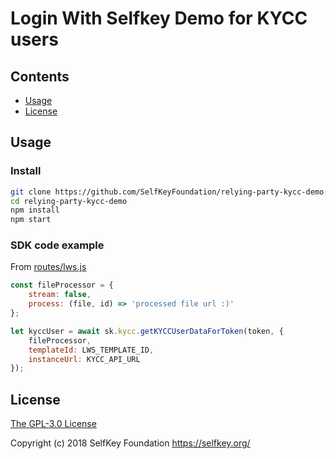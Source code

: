 # Login With Selfkey Demo for KYCC users

## Contents

- [Usage](#usage)
- [License](#license)

<a name="usage"></a>

## Usage

### Install
```sh
git clone https://github.com/SelfKeyFoundation/relying-party-kycc-demo.git
cd relying-party-kycc-demo
npm install
npm start
```

### SDK code example

From [routes/lws.js](https://github.com/SelfKeyFoundation/relying-party-kycc-demo/blob/master/routes/lws.js)

```js
const fileProcessor = {
	stream: false,
	process: (file, id) => 'processed file url :)'
};

let kyccUser = await sk.kycc.getKYCCUserDataForToken(token, {
	fileProcessor,
	templateId: LWS_TEMPLATE_ID,
	instanceUrl: KYCC_API_URL
});
```

<a name="license"></a>
## License

[The GPL-3.0 License](http://opensource.org/licenses/GPL-3.0)

Copyright (c) 2018 SelfKey Foundation <https://selfkey.org/>
